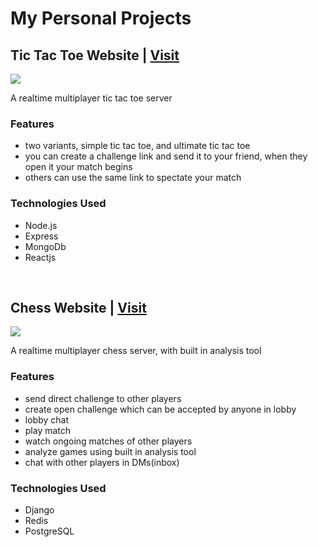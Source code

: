 <h1>My Personal Projects</h1>

<h2>Tic Tac Toe Website | <a href="https://tictactoe.kjworks.online/" target="_blank" rel="noopener noreferrer">Visit</a></h2>

<img src="https://user-images.githubusercontent.com/38991076/186527443-0638d6a7-52d2-4bb8-8c6a-7a29c8332cb4.gif">

<p>A realtime multiplayer tic tac toe server</p>

<h3>Features</h3>
<ul>
<li>two variants, simple tic tac toe, and ultimate tic tac toe</li>
<li>you can create a challenge link and send it to your friend, when they open it your match begins</li>
<li>others can use the same link to spectate your match</li>
</ul>

<h3>Technologies Used</h3>
<ul>
<li>Node.js</li>
<li>Express</li>
<li>MongoDb</li>
<li>Reactjs</li>
</ul>

<br>

<h2>Chess Website | <a href="https://kjchess.xyz/" target="_blank" rel="noopener noreferrer">Visit</a></h2>
<img src="https://user-images.githubusercontent.com/38991076/186280730-b3c6aa61-5e47-4434-a894-03cb9cf6e2dc.gif">
<p>A realtime multiplayer chess server, with built in analysis tool</p>

<h3>Features</h3>
<ul>
<li>send direct challenge to other players</li>
<li>create open challenge which can be accepted by anyone in lobby</li>
<li>lobby chat</li>
<li>play match</li>
<li>watch ongoing matches of other players</li>
<li>analyze games using built in analysis tool</li>
<li>chat with other players in DMs(inbox)</li>
</ul>

<h3>Technologies Used</h3>
<ul>
<li>Django</li>
<li>Redis</li>
<li>PostgreSQL</li>
</ul>
<br>
